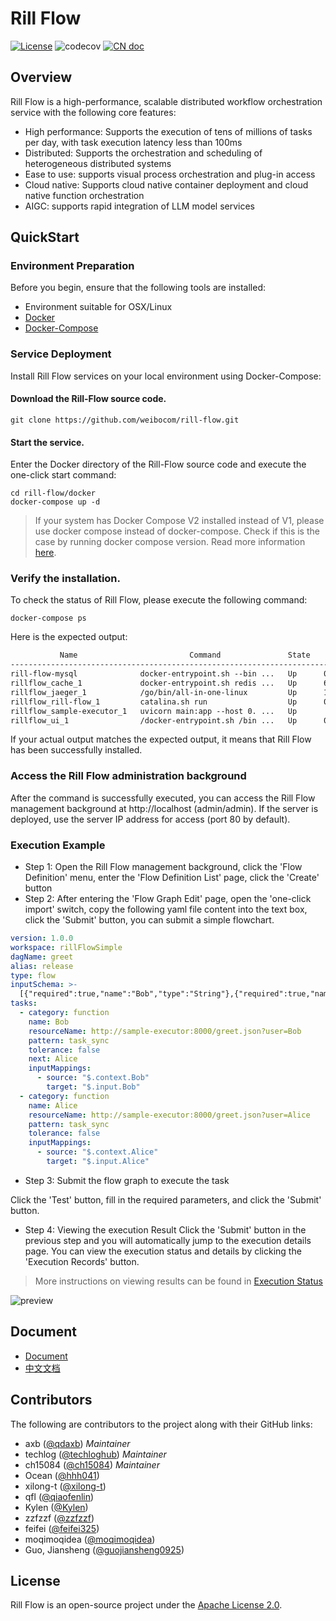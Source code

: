 # Rill Flow

[![License](https://img.shields.io/badge/license-Apache%202-4EB1BA.svg)](https://www.apache.org/licenses/LICENSE-2.0.html) ![codecov](https://codecov.io/gh/weibocom/rill-flow/branch/main/graph/badge.svg) [![CN doc](https://img.shields.io/badge/document-中文-blue.svg)](README_zh_CN.md)

## Overview

Rill Flow is a high-performance, scalable distributed workflow orchestration service with the following core features:

- High performance: Supports the execution of tens of millions of tasks per day, with task execution latency less than 100ms
- Distributed: Supports the orchestration and scheduling of heterogeneous distributed systems
- Ease to use: supports visual process orchestration and plug-in access
- Cloud native: Supports cloud native container deployment and cloud native function orchestration
- AIGC: supports rapid integration of LLM model services

## QuickStart

### Environment Preparation

Before you begin, ensure that the following tools are installed:

- Environment suitable for OSX/Linux
- [Docker](https://docs.docker.com/engine/install/)
- [Docker-Compose](https://docs.docker.com/compose/install/)

### Service Deployment
Install Rill Flow services on your local environment using Docker-Compose:

#### Download the Rill-Flow source code.
```shell
git clone https://github.com/weibocom/rill-flow.git
```

#### Start the service.
Enter the Docker directory of the Rill-Flow source code and execute the one-click start command:

```shell
cd rill-flow/docker
docker-compose up -d
```
> If your system has Docker Compose V2 installed instead of V1, please use docker compose instead of docker-compose. Check if this is the case by running docker compose version. Read more information [here](https://docs.docker.com/compose/#compose-v2-and-the-new-docker-compose-command).

### Verify the installation.

To check the status of Rill Flow, please execute the following command:

```shell
docker-compose ps
```

Here is the expected output:

```txt
           Name                         Command               State                                           Ports
------------------------------------------------------------------------------------------------------------------------------------------------------------
rill-flow-mysql              docker-entrypoint.sh --bin ...   Up      0.0.0.0:3306->3306/tcp, 33060/tcp
rillflow_cache_1             docker-entrypoint.sh redis ...   Up      6379/tcp
rillflow_jaeger_1            /go/bin/all-in-one-linux         Up      14250/tcp, 14268/tcp, 0.0.0.0:16686->16686/tcp, 5775/udp, 5778/tcp, 6831/udp, 6832/udp
rillflow_rill-flow_1         catalina.sh run                  Up      0.0.0.0:8080->8080/tcp
rillflow_sample-executor_1   uvicorn main:app --host 0. ...   Up
rillflow_ui_1                /docker-entrypoint.sh /bin ...   Up      0.0.0.0:80->80/tcp
```

If your actual output matches the expected output, it means that Rill Flow has been successfully installed.

### Access the Rill Flow administration background

After the command is successfully executed, you can access the Rill Flow management background at http://localhost (admin/admin). If the server is deployed, use the server IP address for access (port 80 by default).

### Execution Example

- Step 1: Open the Rill Flow management background, click the 'Flow Definition' menu, enter the 'Flow Definition List' page, click the 'Create' button
- Step 2: After entering the 'Flow Graph Edit' page, open the 'one-click import' switch, copy the following yaml file content into the text box, click the 'Submit' button, you can submit a simple flowchart.
```yaml
version: 1.0.0
workspace: rillFlowSimple
dagName: greet
alias: release
type: flow
inputSchema: >-
  [{"required":true,"name":"Bob","type":"String"},{"required":true,"name":"Alice","type":"String"}]
tasks:
  - category: function
    name: Bob
    resourceName: http://sample-executor:8000/greet.json?user=Bob
    pattern: task_sync
    tolerance: false
    next: Alice
    inputMappings:
      - source: "$.context.Bob"
        target: "$.input.Bob"
  - category: function
    name: Alice
    resourceName: http://sample-executor:8000/greet.json?user=Alice
    pattern: task_sync
    tolerance: false
    inputMappings:
      - source: "$.context.Alice"
        target: "$.input.Alice"
```


- Step 3: Submit the flow graph to execute the task

Click the 'Test' button, fill in the required parameters, and click the 'Submit' button.

- Step 4: Viewing the execution Result
  Click the 'Submit' button in the previous step and you will automatically jump to the execution details page. You can view the execution status and details by clicking the 'Execution Records' button.

> More instructions on viewing results can be found in [Execution Status](../user-guide/04-execution/03-status.md)

![preview](https://rill-flow.github.io/img/flow_sample.jpg)

## Document

- [Document](https://rill-flow.github.io/en/docs/intro)
- [中文文档](https://rill-flow.github.io/docs/intro)

## Contributors

The following are contributors to the project along with their GitHub links:

- axb       ([@qdaxb](https://github.com/qdaxb)) *Maintainer*
- techlog   ([@techloghub](https://github.com/techloghub)) *Maintainer*
- ch15084   ([@ch15084](https://github.com/ch15084)) *Maintainer*
- Ocean     ([@hhh041](https://github.com/hhh041))
- xilong-t  ([@xilong-t](https://github.com/xilong-t))
- qfl       ([@qiaofenlin](https://github.com/qiaofenlin))
- Kylen     ([@Kylen](https://github.com/Kylen0714))
- zzfzzf    ([@zzfzzf](https://github.com/zzfzzf))
- feifei    ([@feifei325](https://github.com/feifei325))
- moqimoqidea    ([@moqimoqidea](https://github.com/moqimoqidea))
- Guo, Jiansheng ([@guojiansheng0925](https://github.com/guojiansheng0925))

## License

Rill Flow is an open-source project under the [Apache License 2.0](https://www.apache.org/licenses/LICENSE-2.0).
